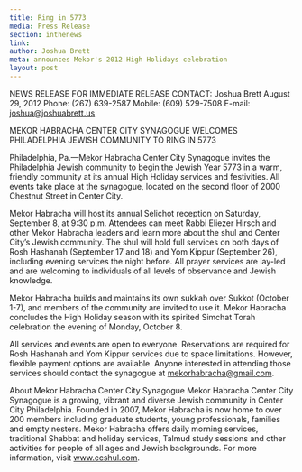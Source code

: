 ```yaml
---
title: Ring in 5773
media: Press Release
section: inthenews
link:
author: Joshua Brett
meta: announces Mekor's 2012 High Holidays celebration
layout: post
---
```


NEWS RELEASE
FOR IMMEDIATE RELEASE	CONTACT: Joshua Brett
August 29, 2012	Phone: (267) 639-2587
Mobile: (609) 529-7508
E-mail: joshua@joshuabrett.us

MEKOR HABRACHA CENTER CITY SYNAGOGUE WELCOMES PHILADELPHIA JEWISH COMMUNITY
TO RING IN 5773

Philadelphia, Pa.—Mekor Habracha Center City Synagogue invites the Philadelphia Jewish community to begin the Jewish Year 5773 in a warm, friendly community at its annual High Holiday services and festivities. All events take place at the synagogue, located on the second floor of 2000 Chestnut Street in Center City.

Mekor Habracha will host its annual Selichot reception on Saturday, September 8, at 9:30 p.m. Attendees can meet Rabbi Eliezer Hirsch and other Mekor Habracha leaders and learn more about the shul and Center City’s Jewish community. The shul will hold full services on both days of Rosh Hashanah (September 17 and 18) and Yom Kippur (September 26), including evening services the night before. All prayer services are lay-led and are welcoming to individuals of all levels of observance and Jewish knowledge.

Mekor Habracha builds and maintains its own sukkah over Sukkot (October 1-7), and members of the community are invited to use it. Mekor Habracha concludes the High Holiday season with its spirited Simchat Torah celebration the evening of Monday, October 8.

All services and events are open to everyone. Reservations are required for Rosh Hashanah and Yom Kippur services due to space limitations. However, flexible payment options are available. Anyone interested in attending those services should contact the synagogue at mekorhabracha@gmail.com.

About Mekor Habracha Center City Synagogue
Mekor Habracha Center City Synagogue is a growing, vibrant and diverse Jewish community in Center City Philadelphia. Founded in 2007, Mekor Habracha is now home to over 200 members including graduate students, young professionals, families and empty nesters. Mekor Habracha offers daily morning services, traditional Shabbat and holiday services, Talmud study sessions and other activities for people of all ages and Jewish backgrounds. For more information, visit www.ccshul.com.